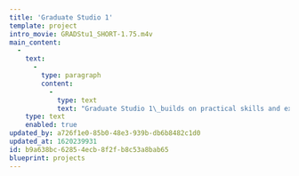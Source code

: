 ```yaml
---
title: 'Graduate Studio 1'
template: project
intro_movie: GRADStu1_SHORT-1.75.m4v
main_content:
  -
    text:
      -
        type: paragraph
        content:
          -
            type: text
            text: "Graduate Studio 1\_builds on practical skills and experiences graduate students are expected to have by going deeper into the underlying design principles and abstract theories according to personal choice."
    type: text
    enabled: true
updated_by: a726f1e0-85b0-48e3-939b-db6b8482c1d0
updated_at: 1620239931
id: b9a638bc-6285-4ecb-8f2f-b8c53a8bab65
blueprint: projects
---
```

